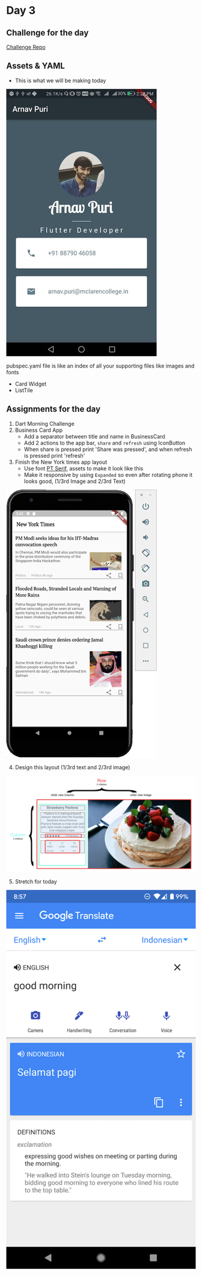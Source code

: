 
# Day 3

## Challenge for the day
[Challenge Repo](https://github.com/McLarenCollege/CRUD-App-Challenge)


## Assets & YAML
- This is what we will be making today

![Day 2 Project](screenshots/day_3_project.png)

pubspec.yaml file is like an index of all your supporting files like images and fonts

- Card Widget
- ListTile



## Assignments for the day
1. Dart Morning Challenge 
2. Business Card App
    - Add a separator between title and name in BusinessCard
    - Add 2 actions to the app bar, `share` and `refresh` using IconButton
    - When share is pressed print 'Share was pressed', and when refresh is pressed print 'refresh'
3. Finish the New York times app layout
    - Use font [PT Serif](https://fonts.google.com/?category=Serif&selection.family=PT+Serif), assets to make it look like this
    - Make it responsive by using `Expanded` so even after rotating phone it looks good, (1/3rd Image and 2/3rd Text)

![](screenshots/Ny%20Times%20final.png)

4. Design this layout (1/3rd text and 2/3rd image)

![](screenshots/Day%203%20Layout%20.png)

5. Stretch for today

![](screenshots/Stretch%20Day%203.png) 